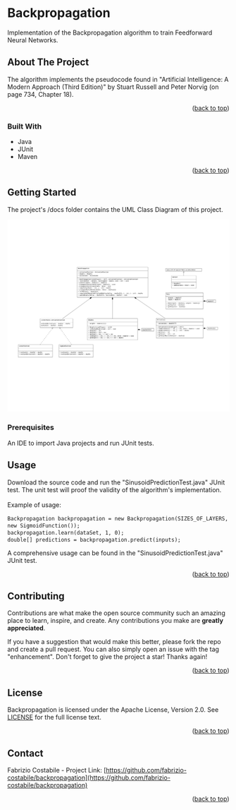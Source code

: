 <div id="top"></div>

# Backpropagation
Implementation of the Backpropagation algorithm to train Feedforward Neural Networks.

<!-- ABOUT THE PROJECT -->
## About The Project

The algorithm implements the pseudocode found in "Artificial Intelligence: A Modern Approach (Third Edition)" by Stuart Russell and Peter Norvig (on page 734, Chapter 18).
<br>

<p align="right">(<a href="#top">back to top</a>)</p>

### Built With

* Java
* JUnit
* Maven

<p align="right">(<a href="#top">back to top</a>)</p>

<!-- GETTING STARTED -->
## Getting Started

The project's /docs folder contains the UML Class Diagram of this project.

![Backpropagation - UML Class Diagram](https://github.com/fabrizio-costabile/backpropagation/blob/master/docs/uml-class-diagram.png?raw=true) 

### Prerequisites

An IDE to import Java projects and run JUnit tests.

<!-- USAGE EXAMPLES -->
## Usage

Download the source code and run the "SinusoidPredictionTest.java" JUnit test.
The unit test will proof the validity of the algorithm's implementation. 
<br>
<br>
Example of usage:
```
Backpropagation backpropagation = new Backpropagation(SIZES_OF_LAYERS, new SigmoidFunction());
backpropagation.learn(dataSet, 1, 0);
double[] predictions = backpropagation.predict(inputs);
```
A comprehensive usage can be found in the "SinusoidPredictionTest.java" JUnit test.

<p align="right">(<a href="#top">back to top</a>)</p>

<!-- CONTRIBUTING -->
## Contributing

Contributions are what make the open source community such an amazing place to learn, inspire, and create. Any contributions you make are **greatly appreciated**.

If you have a suggestion that would make this better, please fork the repo and create a pull request. You can also simply open an issue with the tag "enhancement".
Don't forget to give the project a star! Thanks again!

<p align="right">(<a href="#top">back to top</a>)</p>

<!-- LICENSE -->
## License

Backpropagation is licensed under the Apache License, Version 2.0. See <a href="https://github.com/fabrizio-costabile/backpropagation/blob/master/LICENSE">LICENSE</a> for the full license text.

<p align="right">(<a href="#top">back to top</a>)</p>

<!-- CONTACT -->
## Contact

Fabrizio Costabile - Project Link: [https://github.com/fabrizio-costabile/backpropagation](https://github.com/fabrizio-costabile/backpropagation)

<p align="right">(<a href="#top">back to top</a>)</p>